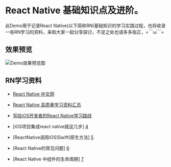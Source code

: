 # React Native 基础知识点及进阶。

此Demo用于记录React Native(以下简称RN)基础知识的学习实践过程，也将收录一些RN学习的资料，来和大家一起分享探讨，不足之处也请多多指正，=￣ω￣=

## 效果预览
![Demo效果预览图](https://github.com/NinoWang/RNDemo/raw/master/imgs/rndemo.gif)

## RN学习资料
* [React Native 中文网][3]
* [React Native 高质量学习资料汇总][1]
* [写给iOS开发者的React Native学习路线][2]
* [iOS项目集成react native就这几步] [4]
* [ReactNative调用iOS(Swift)原生方法] [5]
* [React Native的常见问题] [6]
* [React Native 中组件的生命周期] [7]

  [1]: http://blog.csdn.net/u012992171/article/details/51879358
  [2]: http://blog.talisk.cn/blog/2016/08/13/RN-Learning-path-for-iOS-developer/
  [3]: https://reactnative.cn
  [4]: https://www.jianshu.com/p/8f7afb6601b5
  [5]: https://www.jianshu.com/p/4ec889232766
  [6]: http://bbs.reactnative.cn/topic/130/%E6%96%B0%E6%89%8B%E5%BF%85%E8%AF%BB-react-native%E7%9A%84%E5%B8%B8%E8%A7%81%E9%97%AE%E9%A2%98
  [7]: https://race604.com/react-native-component-lifecycle/
